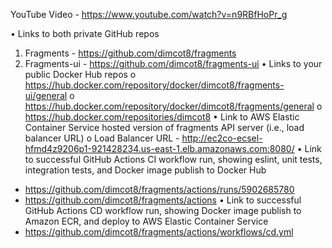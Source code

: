 YouTube Video - https://www.youtube.com/watch?v=n9RBfHoPr_g

•	Links to both private GitHub repos
1.	Fragments - https://github.com/dimcot8/fragments
2.	Fragments-ui - https://github.com/dimcot8/fragments-ui
•	Links to your public Docker Hub repos
o	https://hub.docker.com/repository/docker/dimcot8/fragments-ui/general
o	https://hub.docker.com/repository/docker/dimcot8/fragments/general
o	https://hub.docker.com/repositories/dimcot8
•	Link to AWS Elastic Container Service hosted version of fragments API server (i.e., load balancer URL)
o	Load Balancer URL - http://ec2co-ecsel-hfmd4z9206p1-921428234.us-east-1.elb.amazonaws.com:8080/
•	Link to successful GitHub Actions CI workflow run, showing eslint, unit tests, integration tests, and Docker image publish to Docker Hub
-	https://github.com/dimcot8/fragments/actions/runs/5902685780
-	https://github.com/dimcot8/fragments/actions
•	Link to successful GitHub Actions CD workflow run, showing Docker image publish to Amazon ECR, and deploy to AWS Elastic Container Service
-	https://github.com/dimcot8/fragments/actions/workflows/cd.yml

